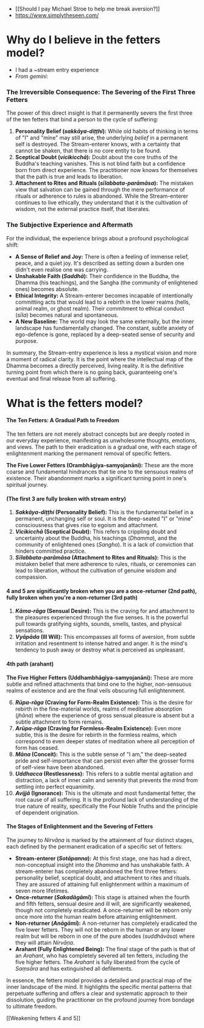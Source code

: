 - [[Should I pay Michael Stroe to help me break aversion?]]
- https://www.simplytheseen.com/
# Why do I believe in the fetters model?
- I had a ~stream entry experience
- *From gemini*:

### The Irreversible Consequence: The Severing of the First Three Fetters

The power of this direct insight is that it permanently severs the first three of the ten fetters that bind a person to the cycle of suffering:

1. **Personality Belief (_sakkāya-diṭṭhi_):** While old habits of thinking in terms of "I" and "mine" may still arise, the underlying _belief_ in a permanent self is destroyed. The Stream-enterer knows, with a certainty that cannot be shaken, that there is no core entity to be found.
2. **Sceptical Doubt (_vicikicchā_):** Doubt about the core truths of the Buddha's teaching vanishes. This is not blind faith but a confidence born from direct experience. The practitioner now knows for themselves that the path is true and leads to liberation.
3. **Attachment to Rites and Rituals (_sīlabbata-parāmāsa_):** The mistaken view that salvation can be gained through the mere performance of rituals or adherence to rules is abandoned. While the Stream-enterer continues to live ethically, they understand that it is the cultivation of wisdom, not the external practice itself, that liberates.
### The Subjective Experience and Aftermath

For the individual, the experience brings about a profound psychological shift:

- **A Sense of Relief and Joy:** There is often a feeling of immense relief, peace, and a quiet joy. It's described as setting down a burden one didn't even realise one was carrying.
- **Unshakable Faith (_Saddhā_):** Their confidence in the Buddha, the Dhamma (his teachings), and the Sangha (the community of enlightened ones) becomes absolute.
- **Ethical Integrity:** A Stream-enterer becomes incapable of intentionally committing acts that would lead to a rebirth in the lower realms (hells, animal realm, or ghost realm). Their commitment to ethical conduct (_sīla_) becomes natural and spontaneous.
- **A New Baseline:** The world may look the same externally, but the inner landscape has fundamentally changed. The constant, subtle anxiety of ego-defence is gone, replaced by a deep-seated sense of security and purpose.
    

In summary, the Stream-entry experience is less a mystical vision and more a moment of radical clarity. It is the point where the intellectual map of the Dhamma becomes a directly perceived, living reality. It is the definitive turning point from which there is no going back, guaranteeing one's eventual and final release from all suffering.

# What is the fetters model?
#### The Ten Fetters: A Gradual Path to Freedom

The ten fetters are not merely abstract concepts but are deeply rooted in our everyday experience, manifesting as unwholesome thoughts, emotions, and views. The path to their eradication is a gradual one, with each stage of enlightenment marking the permanent removal of specific fetters.

**The Five Lower Fetters (Orambhāgiya-samyojanāni):** These are the more coarse and fundamental hindrances that tie one to the sensuous realms of existence. Their abandonment marks a significant turning point in one's spiritual journey.
#### (The first 3 are fully broken with stream entry)
1. **_Sakkāya-diṭṭhi_ (Personality Belief):** This is the fundamental belief in a permanent, unchanging self or soul. It is the deep-seated "I" or "mine" consciousness that gives rise to egoism and attachment.
2. **_Vicikicchā_ (Sceptical Doubt):** This refers to crippling doubt and uncertainty about the Buddha, his teachings (_Dhamma_), and the community of enlightened ones (_Sangha_). It is a lack of conviction that hinders committed practice.
3. **_Sīlabbata-parāmāsa_ (Attachment to Rites and Rituals):** This is the mistaken belief that mere adherence to rules, rituals, or ceremonies can lead to liberation, without the cultivation of genuine wisdom and compassion.
#### 4 and 5 are significantly broken when you are a once-returner (2nd path), fully broken when you're a non-returner (3rd path)
1. **_Kāma-rāga_ (Sensual Desire):** This is the craving for and attachment to the pleasures experienced through the five senses. It is the powerful pull towards gratifying sights, sounds, smells, tastes, and physical sensations.
2. **_Vyāpāda_ (Ill Will):** This encompasses all forms of aversion, from subtle irritation and resentment to intense hatred and anger. It is the mind's tendency to push away or destroy what is perceived as unpleasant.
#### 4th path (arahant)
**The Five Higher Fetters (Uddhambhāgiya-samyojanāni):** These are more subtle and refined attachments that bind one to the higher, non-sensuous realms of existence and are the final veils obscuring full enlightenment.

6. **_Rūpa-rāga_ (Craving for Form-Realm Existence):** This is the desire for rebirth in the fine-material worlds, realms of meditative absorption (_jhāna_) where the experience of gross sensual pleasure is absent but a subtle attachment to form remains.
7. **_Arūpa-rāga_ (Craving for Formless-Realm Existence):** Even more subtle, this is the desire for rebirth in the formless realms, which correspond to even deeper states of meditation where all perception of form has ceased.
8. **_Māna_ (Conceit):** This is the subtle sense of "I am," the deep-seated pride and self-importance that can persist even after the grosser forms of self-view have been abandoned.
9. **_Uddhacca_ (Restlessness):** This refers to a subtle mental agitation and distraction, a lack of inner calm and serenity that prevents the mind from settling into perfect equanimity.
10. **_Avijjā_ (Ignorance):** This is the ultimate and most fundamental fetter, the root cause of all suffering. It is the profound lack of understanding of the true nature of reality, specifically the Four Noble Truths and the principle of dependent origination.
#### The Stages of Enlightenment and the Severing of Fetters

The journey to _Nirvāṇa_ is marked by the attainment of four distinct stages, each defined by the permanent eradication of a specific set of fetters:

- **Stream-enterer (_Sotāpanna_):** At this first stage, one has had a direct, non-conceptual insight into the _Dhamma_ and has unshakable faith. A stream-enterer has completely abandoned the first three fetters: personality belief, sceptical doubt, and attachment to rites and rituals. They are assured of attaining full enlightenment within a maximum of seven more lifetimes.
- **Once-returner (_Sakadāgāmī_):** This stage is attained when the fourth and fifth fetters, sensual desire and ill will, are significantly weakened, though not completely eradicated. A once-returner will be reborn only once more into the human realm before attaining enlightenment.
- **Non-returner (_Anāgāmī_):** A non-returner has completely eradicated the five lower fetters. They will not be reborn in the human or any lower realm but will be reborn in one of the pure abodes (_suddhāvāsa_) where they will attain _Nirvāṇa_.
- **Arahant (Fully Enlightened Being):** The final stage of the path is that of an _Arahant_, who has completely severed all ten fetters, including the five higher fetters. The _Arahant_ is fully liberated from the cycle of _Saṃsāra_ and has extinguished all defilements.
    

In essence, the fetters model provides a detailed and practical map of the inner landscape of the mind. It highlights the specific mental patterns that perpetuate suffering and offers a clear and systematic approach to their dissolution, guiding the practitioner on the profound journey from bondage to ultimate freedom.


[[Weakening fetters 4 and 5]]